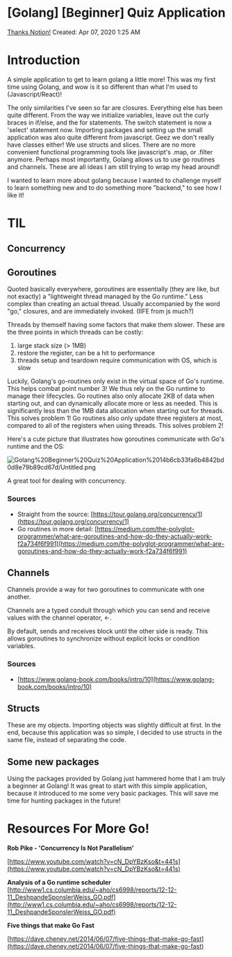 # [Golang] [Beginner] Quiz Application
[Thanks Notion!](https://www.notion.so/Golang-Beginner-Quiz-Application-816cc1670b8f4d8cb6205e9383bca969)
Created: Apr 07, 2020 1:25 AM

# Introduction

A simple application to get to learn golang a little more! This was my first time using Golang, and wow is it so different than what I'm used to (Javascript/React)!

The only similarities I've seen so far are closures. Everything else has been quite different. From the way we initialize variables, leave out the curly braces in if/else, and the for statements. The switch statement is now a 'select' statement now. Importing packages and setting up the small application was also quite different from javascript. Geez we don't really have classes either! We use structs and slices. There are no more convenient functional programming tools like javascript's .map, or .filter anymore.  Perhaps most importantly, Golang allows us to use go routines and channels. These are all ideas I am still trying to wrap my head around! 

I wanted to learn more about golang because I wanted to challenge myself to learn something new and to do something more "backend," to see how I like it!

# TIL

## Concurrency

## Goroutines

Quoted basically everywhere, goroutines are essentially (they are like, but not exactly) a "lightweight thread managed by the Go runtime." Less complex than creating an actual thread. Usually accompanied by the word "go," closures, and are immediately invoked. (IIFE from js much?) 

Threads by themself having some factors that make them slower. These are the three points in which threads can be costly:

1. large stack size (> 1MB) 
2. restore the register, can be a hit to performance
3. threads setup and teardown require communication with OS, which is slow

Luckily, Golang's go-routines only exist in the virtual space of Go's runtime. This helps combat point number 3! We thus rely on the Go runtime to manage their lifecycles. Go routines also only allocate 2KB of data when starting out, and can dynamically allocate more or less as needed. This is significantly less than the 1MB data allocation when starting out for threads. This solves problem 1! Go routines also only update three registers at most, compared to all of the registers when using threads. This solves problem 2!

Here's a cute picture that illustrates how goroutines communicate with Go's runtime and the OS:

![Golang%20Beginner%20Quiz%20Application%2014b6cb33fa6b4842bd0d8e79b89cd67d/Untitled.png](Golang%20Beginner%20Quiz%20Application%2014b6cb33fa6b4842bd0d8e79b89cd67d/Untitled.png)

A great tool for dealing with concurrency.

### Sources

- Straight from the source: [https://tour.golang.org/concurrency/1](https://tour.golang.org/concurrency/1)
- Go routines in more detail: [https://medium.com/the-polyglot-programmer/what-are-goroutines-and-how-do-they-actually-work-f2a734f6f991](https://medium.com/the-polyglot-programmer/what-are-goroutines-and-how-do-they-actually-work-f2a734f6f991)

## Channels

Channels provide a way for two goroutines to communicate with one another. 

Channels are a typed conduit through which you can send and receive values with the channel operator, <-.

By default, sends and receives block until the other side is ready. This allows goroutines to synchronize without explicit locks or condition variables.

### Sources

- [https://www.golang-book.com/books/intro/10](https://www.golang-book.com/books/intro/10)

## Structs

These are my objects. Importing objects was slightly difficult at first. In the end, because this application was so simple, I decided to use structs in the same file, instead of separating the code. 

## Some new packages

Using the packages provided by Golang just hammered home that I am truly a beginner at Golang! It was great to start with this simple application, because it introduced to me some very basic packages. This will save me time for hunting packages in the future! 

# Resources For More Go!

**Rob Pike - 'Concurrency Is Not Parallelism'**

[https://www.youtube.com/watch?v=cN_DpYBzKso&t=441s](https://www.youtube.com/watch?v=cN_DpYBzKso&t=441s)

**Analysis of a Go runtime scheduler**
[http://www1.cs.columbia.edu/~aho/cs6998/reports/12-12-11_DeshpandeSponslerWeiss_GO.pdf](http://www1.cs.columbia.edu/~aho/cs6998/reports/12-12-11_DeshpandeSponslerWeiss_GO.pdf)

**Five things that make Go Fast**

[https://dave.cheney.net/2014/06/07/five-things-that-make-go-fast](https://dave.cheney.net/2014/06/07/five-things-that-make-go-fast)
